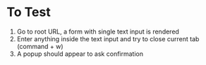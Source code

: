 # To Test

1. Go to root URL, a form with single text input is rendered
1. Enter anything inside the text input and try to close current tab (command + w)
1. A popup should appear to ask confirmation
